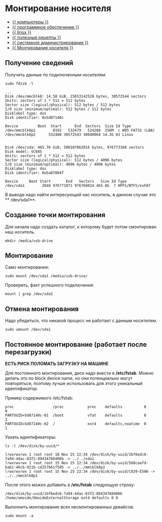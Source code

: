 # Монтирование носителя





- [{{ компьютеры }}](../../__tags/kompytery.md)
- [{{ программное обеспечение }}](../../__tags/programmnoe_obespechenie.md)
- [{{ linux }}](../../__tags/linux.md)
- [{{ полезные рецепты }}](../../__tags/poleznye_retsepty.md)
- [{{ системное администрирование }}](../../__tags/sistemnoe_administrirovanie.md)
- [{{ Монтирование носителя }}](../../__tags/montirovanie_nositelya.md)


## Получение сведений

Получить данные по подключенным носителям:

```shell
sudo fdisk -l
```

```shell
...
Disk /dev/mmcblk0: 14.58 GiB, 15653142528 bytes, 30572544 sectors
Units: sectors of 1 * 512 = 512 bytes
Sector size (logical/physical): 512 bytes / 512 bytes
I/O size (minimum/optimal): 512 bytes / 512 bytes
Disklabel type: dos
Disk identifier: 0x5d87140c

Device         Boot  Start      End  Sectors  Size Id Type
/dev/mmcblk0p1        8192   532479   524288  256M  c W95 FAT32 (LBA)
/dev/mmcblk0p2      532480 30572543 30040064 14.3G 83 Linux


Disk /dev/sda: 465.76 GiB, 500107862016 bytes, 976773168 sectors
Disk model: SC685
Units: sectors of 1 * 512 = 512 bytes
Sector size (logical/physical): 512 bytes / 4096 bytes
I/O size (minimum/optimal): 4096 bytes / 4096 bytes
Disklabel type: dos
Disk identifier: 0xba87804f

Device     Boot Start       End   Sectors   Size Id Type
/dev/sda1        2048 976771071 976769024 465.8G  7 HPFS/NTFS/exFAT
```

В выводе надо найти интересующий нас носитель, в данном случае это **
/dev/sda1**.

## Создание точки монтирования

Для начала надо создать каталог, к которому будет потом смонтирован наш
носитель.

```shell
mkdir /media/usb-drive
```

## Монтирование

Само монтирование:

```shell
sudo mount /dev/sda1 /media/usb-drive/
```

Проверить, факт успешного подключения:

```shell
mount | grep /dev/sda1
```

## Отмена монтирования

Надо убедиться, что никакой процесс не работает с данным носителем.

```shell
sudo umount /dev/sda1
```

## Постоянное монтирование (работает после перезагрузки)

**ЕСТЬ РИСК ПОЛОМАТЬ ЗАГРУЗКУ НА МАШИНЕ**

Для постоянного монтирования, диск надо внести в **/etc/fstab**. Можно делать
это по block device name, но они потенциально могут повторяться, поэтому лучше
использовать для этого уникальный идентификатор.

Пример содержимого /etc/fstab:
```shell
proc                  /proc           proc    defaults          0       0
PARTUUID=5d87140c-01  /boot           vfat    defaults          0       2
PARTUUID=5d87140c-02  /               ext4    defaults,noatime  0       1
```

Узнать идентификаторы:
```shell
ls -l /dev/disk/by-uuid/*
```

```shell
lrwxrwxrwx 1 root root 10 Nov 25 22:34 /dev/disk/by-uuid/1bf6edc6-7a94-4dac-83f2-89434760406b -> ../../sda1
lrwxrwxrwx 1 root root 15 Nov 25 22:34 /dev/disk/by-uuid/568caafd-bab1-46cb-921b-cd257b61f505 -> ../../mmcblk0p2
lrwxrwxrwx 1 root root 15 Nov 25 22:34 /dev/disk/by-uuid/C839-E506 -> ../../mmcblk0p1
```

После этого можно добавить в **/etc/fstab** следующую строку:
```shell
/dev/disk/by-uuid/1bf6edc6-7a94-4dac-83f2-89434760406b /home/omoide/OmoideExternalStorage ext4 defaults 0 0
```

Выполнить монтирование всех несмонтированных девайсов:
```shell
sudo mount -a
```
